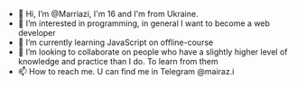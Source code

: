 - 👋 Hi, I’m @Marriazi, I'm 16 and I'm from Ukraine.
- 👀 I’m interested in programming, in general I want to become a web developer
- 🌱 I’m currently learning JavaScript on offline-course  
- 💞️ I’m looking to collaborate on people who have a slightly higher level of knowledge and practice than I do. To learn from them
- 📫 How to reach me. U can find me in Telegram @mairaz.i

<!---
Marriazi/Marriazi is a ✨ special ✨ repository because its `README.md` (this file) appears on your GitHub profile.
You can click the Preview link to take a look at your changes.
--->

